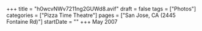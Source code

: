 +++
title = "h0wcvNWv7211ng2GUWd8.avif"
draft = false
tags = ["Photos"]
categories = ["Pizza Time Theatre"]
pages = ["San Jose, CA (2445 Fontaine Rd)"]
startDate = ""
+++
May 2007
